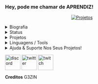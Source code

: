 
### Hey, pode me chamar de APRENDIZ!

<p align="center">
<a href="https://github.com/Code-Building/ImGuiBuilder" target="blank"><img align="center" src="https://img.shields.io/badge/-Code Building (IGB) -f5ab00?style=for-the-badge&labelColor=7CB342" alt="Projetos"/></a>
</p>

<details>
<summary>Biografia</summary>
  <p align="center"> <img src="https://avatars.githubusercontent.com/u/38929104?s=460&u=3699d778bce6788236fb770836f035d1ed68b912&v=4" height="200" width="200" />
  
━━━━━━━━━━━━━━━━━━━━━━━━━━━━━━━━━━━━━━━━━━━━━━━━━━━━━━━━━━━
  > Sou o Guilherme Lima Araujo, entrei no mundo da programação com 16 anos mas só me envolvi realmente com 17 estudando c++ voltado a game hacking, mas ultimamente estou focado na comunidade golang

</details> 

<details>
<summary>Status</summary>
  <p style="text-align: center;"align="center"><p style="text-align: center;"align="center"><a href="https://github.com/apr3ndi5"><img align="center" src="https://github-readme-stats.vercel.app/api?username=apr3ndi5&show_icons=true&include_all_commits=true&show_icons=true&theme=tokyonight" alt="Aprendiz stats" /></a></p>
  <p style="text-align: center;"align="center"><a href="https://github.com/apr3ndi5?tab=repositories"><img align="center" src="https://github-readme-stats.vercel.app/api/top-langs/?username=apr3ndi5&layout=compact&show_icons=true&theme=tokyonight" /></a></p>
</details>  

<details>
<summary>Projetos</summary>

 
| Projetos | Tags |
| --- | --- |
| [**Logitech-CVE**](https://github.com/apr3ndi5/Logitech-CVE) | <img src="https://img.shields.io/badge/-GOLang-16bdfa">|
| [**File Binder**](https://github.com/apr3ndi5/File-Binder) | <img src="https://img.shields.io/badge/-GOLang-16bdfa">|

</details>  

<details>
  <summary>Linguagens / Tools</summary>
 > Informações De Como Virou programador, e suas lang e conhecimentos.**

   ━━━━━━━━━━━━━━━━━━━━━━━━━━━━━━━━━━━━━━━━━━━━━

> - 🧪 | Atualmente faço minhas ferramentas pelo sistema operacional Windows e Linux 

> - 💬 | Entre em contato comigo pelo Discord: ᵖˣAPRENDIZ47.CB#4488

<img src="https://komarev.com/ghpvc/?username=apr3ndi5&color=000001" alt="G3" /> </p>

<img src="https://user-images.githubusercontent.com/65877801/111003777-85d28000-8366-11eb-945a-b9a4b88b1059.png" height="25px" width="30px"/> <img src="https://img.shields.io/badge/-GOLang-16bdfa">

 <img src="https://seeklogo.com/images/C/c-sharp-c-logo-02F17714BA-seeklogo.com.png" height="20px" width="20px"/>  <img src="https://img.shields.io/badge/-CSharp-8816fa">

</details>

<details>
  <summary>Ajuda & Suporte Nos Seus Projetos!</summary>
  <p align="center"> <img src="https://cdn.discordapp.com/icons/555937281748500504/e515541bb715a2049c969531e94f6f2e.png?size=2048" height="200" width="200" />
  
━━━━━━━━━━━━━━━━━━━━━━━━━━━━━━━━━━━━━━━━━━━━━━━━━━━━━━━━━━━

<p align="center">
<a href="https://codebuilding.org/" target="blank"><img align="center" src="https://img.shields.io/badge/-Code Building-ff0000?style=for-the-badge&labelColor=7CB342" alt="CB"></a>
</p>

 </details>
 
 <a href="discord.gg/projetox" target="blank"><img align="center" src="https://simpleicons.org/icons/discord.svg" alt="discord" height="50" width="50"/></a>
<a href="https://twitter.com/@not" target="blank"><img align="center" src="https://simpleicons.org/icons/twitter.svg" alt="twitter" height="50" width="50"/></a>
<a href="https://twitch.tv/yg3zzing" target="blank"><img align="center" src="https://simpleicons.org/icons/twitch.svg" alt="twitch" height="50" width="50"/></a>

**Creditos** G3ZIN

